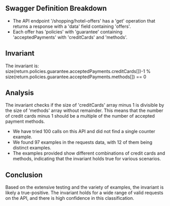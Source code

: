 ## Swagger Definition Breakdown
- The API endpoint '/shopping/hotel-offers' has a 'get' operation that returns a response with a 'data' field containing 'offers'.
- Each offer has 'policies' with 'guarantee' containing 'acceptedPayments' with 'creditCards' and 'methods'.

## Invariant
The invariant is: size(return.policies.guarantee.acceptedPayments.creditCards[])-1 % size(return.policies.guarantee.acceptedPayments.methods[]) == 0

## Analysis
The invariant checks if the size of 'creditCards' array minus 1 is divisible by the size of 'methods' array without remainder. This means that the number of credit cards minus 1 should be a multiple of the number of accepted payment methods.

- We have tried 100 calls on this API and did not find a single counter example.
- We found 97 examples in the requests data, with 12 of them being distinct examples.
- The examples provided show different combinations of credit cards and methods, indicating that the invariant holds true for various scenarios.

## Conclusion
Based on the extensive testing and the variety of examples, the invariant is likely a true-positive. The invariant holds for a wide range of valid requests on the API, and there is high confidence in this classification.
